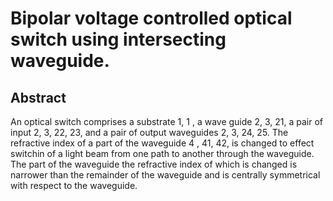 # Bipolar voltage controlled optical switch using intersecting waveguide.

## Abstract
An optical switch comprises a substrate 1, 1 , a wave guide 2, 3, 21, a pair of input 2, 3, 22, 23, and a pair of output waveguides 2, 3, 24, 25. The refractive index of a part of the waveguide 4 , 41, 42, is changed to effect switchin of a light beam from one path to another through the waveguide. The part of the waveguide the refractive index of which is changed is narrower than the remainder of the waveguide and is centrally symmetrical with respect to the waveguide.
